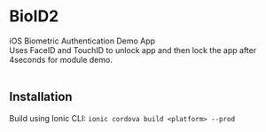 # BioID2
iOS Biometric Authentication Demo App 
<br>
Uses FaceID and TouchID to unlock app and then lock the app after 4seconds for module demo.
<br>
<br>
## Installation
Build using Ionic CLI:
`ionic cordova build <platform> --prod`



